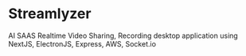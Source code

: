 # Streamlyzer
AI SAAS Realtime Video Sharing, Recording desktop application using NextJS, ElectronJS, Express, AWS, Socket.io
